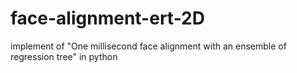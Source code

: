 # face-alignment-ert-2D
implement of "One millisecond face alignment with an ensemble of regression tree" in python
